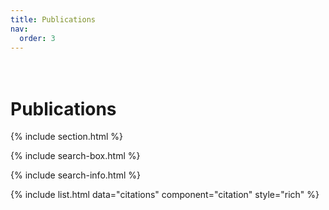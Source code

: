 ```yaml
---
title: Publications
nav:
  order: 3
---
```


# <i class="fas fa-file-signature"></i><br>Publications



{% include section.html %}

{% include search-box.html %}

{% include search-info.html %}


{% include list.html data="citations" component="citation" style="rich" %}
